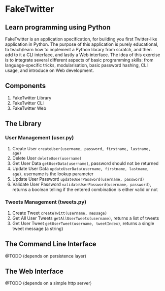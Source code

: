 # FakeTwitter

## Learn programming using Python

FakeTwitter is an application specification, for building you first Twitter-like application in Python.  The purpose of this application is purely educational, to teach/learn how to implement a Python library from scratch, and then add to it a CLI interface, and lastly a Web interface.
The idea of this exercise is to integrate several different aspects of basic programming skills:  from language-specific tricks, modularisation, basic password hashing, CLI usage, and introduce on Web development.

## Components

1. FakeTwitter Library
2. FakeTwitter CLI
3. FakeTwitter Web

## The Library

### User Management (user.py)

1. Create User ```createUser(username, password, firstname, lastname, age)```
2. Delete User ```deleteUser(username)```
3. Get User Data ```getUserData(username)```, password should not be returned
4. Update User Data ```updateUserData(username, firstname, lastname, age)```, username is the lookup parameter
5. Update User Password ```updateUserPassword(username, password)```
6. Validate User Password ```validateUserPassword(username, password)```, returns a boolean telling if the entered combination is either valid or not

### Tweets Management (tweets.py)

1. Create Tweet ```createTwitt(username, message)```
2. Get All User Tweets ```getAllUserTweets(username)```, returns a list of tweets
2. Get User Tweet ```getUserTweet(username, tweetIndex)```, returns a single tweet message (a string)

## The Command Line Interface

@TODO (depends on persistence layer)


## The Web Interface

@TODO (depends on a simple http server)
